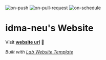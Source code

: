 
  ![on-push](../../actions/workflows/on-push.yaml/badge.svg)
  ![on-pull-request](../../actions/workflows/on-pull-request.yaml/badge.svg)
  ![on-schedule](../../actions/workflows/on-schedule.yaml/badge.svg)

  # idma-neu's Website

  Visit **[website url](#)** 🚀

  _Built with [Lab Website Template](https://greene-lab.gitbook.io/lab-website-template-docs)_
